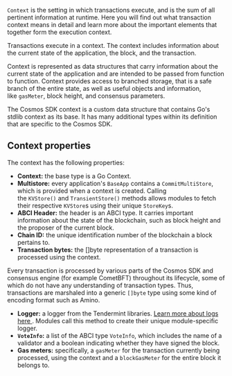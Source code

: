 `Context` is the setting in which transactions execute, and is the sum of all pertinent information at runtime. Here you will find out what transaction context means in detail and learn more about the important elements that together form the execution context.


Transactions execute in a context. The context includes information about the current state of the application, the block, and the transaction.

Context is represented as data structures that carry information about the current state of the application and are intended to be passed from function to function. Context provides access to branched storage, that is a safe branch of the entire state, as well as useful objects and information, like `gasMeter`, block height, and consensus parameters.


The Cosmos SDK context is a custom data structure that contains Go's stdlib context as its base. It has many additional types within its definition that are specific to the Cosmos SDK.


Context properties
------------------

The context has the following properties:

-   **Context:** the base type is a Go Context.
-   **Multistore:** every application's `BaseApp` contains a `CommitMultiStore`, which is provided when a context is created. Calling the `KVStore()` and `TransientStore()` methods allows modules to fetch their respective `KVStore`s using their unique `StoreKey`s.
-   **ABCI Header:** the header is an ABCI type. It carries important information about the state of the blockchain, such as block height and the proposer of the current block.
-   **Chain ID:** the unique identification number of the blockchain a block pertains to.
-   **Transaction bytes:** the \[\]byte representation of a transaction is processed using the context.


Every transaction is processed by various parts of the Cosmos SDK and consensus engine (for example CometBFT) throughout its lifecycle, some of which do not have any understanding of transaction types. Thus, transactions are marshaled into a generic `[]byte` type using some kind of encoding format such as Amino.

-   **Logger:** a logger from the Tendermint libraries. [Learn more about logs here ](https://github.com/tendermint/tendermint/blob/master/libs/log/logger.go). Modules call this method to create their unique module-specific logger.
-   **`VoteInfo`:** a list of the ABCI type `VoteInfo`, which includes the name of a validator and a boolean indicating whether they have signed the block.
-   **Gas meters:** specifically, a `gasMeter` for the transaction currently being processed, using the context and a `blockGasMeter` for the entire block it belongs to.